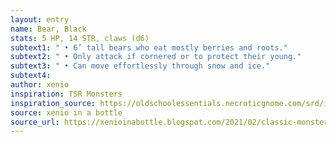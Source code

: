 ```yaml
---
layout: entry 
name: Bear, Black
stats: 5 HP, 14 STR, claws (d6)
subtext1: " • 6’ tall bears who eat mostly berries and roots."
subtext2: " • Only attack if cornered or to protect their young."
subtext3: " • Can move effortlessly through snow and ice."
subtext4: 
author: xenio
inspiration: TSR Monsters
inspiration_source: https://oldschoolessentials.necroticgnome.com/srd/index.php/Monster_Descriptions
source: xenio in a bottle
source_url: https://xenioinabottle.blogspot.com/2021/02/classic-monsters-for-cairnito-part-1.html
---
```

